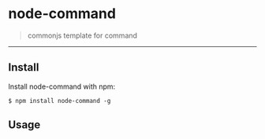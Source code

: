 # node-command

> commonjs template for command

-----

## Install

Install node-command with npm:

    $ npm install node-command -g

## Usage
